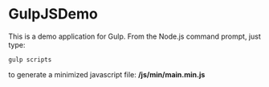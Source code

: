 # GulpJSDemo

This is a demo application for Gulp. From the Node.js command prompt, just type:

```
gulp scripts
```

to generate a minimized javascript file: **/js/min/main.min.js**
